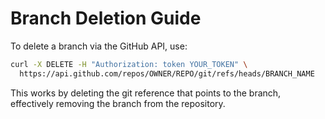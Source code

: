 # Branch Deletion Guide

To delete a branch via the GitHub API, use:

```bash
curl -X DELETE -H "Authorization: token YOUR_TOKEN" \
  https://api.github.com/repos/OWNER/REPO/git/refs/heads/BRANCH_NAME
```

This works by deleting the git reference that points to the branch, effectively removing the branch from the repository.

